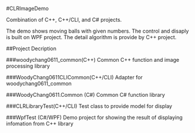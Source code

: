 #CLRImageDemo

Combination of C++, C++/CLI, and C# projects.

The demo shows moving balls with given numbers.
The control and disaply is built on WPF project.
The detail algorithm is provide by C++ project.


##Project Decription

###woodychang0611_common(C++)
Common C++ function and image processing library

###WoodyChang0611CLICommon(C++/CLI)
Adapter for woodychang0611_common

###WoodyChang0611.Common (C#)
Common C# function library

###CLRLibraryTest(C++/CLI)
Test class to provide model for display

###WpfTest (C#/WPF)
Demo project for showing the result of displaying infomation from C++ library